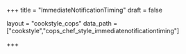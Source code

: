 +++
title = "ImmediateNotificationTiming"
draft = false

layout = "cookstyle_cops"
data_path = ["cookstyle","cops_chef_style_immediatenotificationtiming"]

+++

<!-- The content of this page is automatically generated from the
cops_chef_style_immediatenotificationtiming.yml file in github.com/chef/cookstyle/blob/master/docs-chef-io/data/cookstyle/. -->
